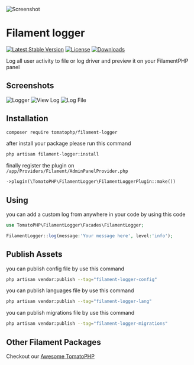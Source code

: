 ![Screenshot](https://raw.githubusercontent.com/tomatophp/filament-logger/master/arts/3x1io-tomato-logger.jpg)

# Filament logger

[![Latest Stable Version](https://poser.pugx.org/tomatophp/filament-logger/version.svg)](https://packagist.org/packages/tomatophp/filament-logger)
[![License](https://poser.pugx.org/tomatophp/filament-logger/license.svg)](https://packagist.org/packages/tomatophp/filament-logger)
[![Downloads](https://poser.pugx.org/tomatophp/filament-logger/d/total.svg)](https://packagist.org/packages/tomatophp/filament-logger)

Log all user activity to file or log driver and preview it on your FilamentPHP panel

## Screenshots

![Logger](https://raw.githubusercontent.com/tomatophp/filament-logger/master/arts/logger.png)
![View Log](https://raw.githubusercontent.com/tomatophp/filament-logger/master/arts/view-log.png)
![Log File](https://raw.githubusercontent.com/tomatophp/filament-logger/master/arts/log-file.png)

## Installation

```bash
composer require tomatophp/filament-logger
```
after install your package please run this command

```bash
php artisan filament-logger:install
```

finally register the plugin on `/app/Providers/Filament/AdminPanelProvider.php`

```php
->plugin(\TomatoPHP\FilamentLogger\FilamentLoggerPlugin::make())
```

## Using

you can add a custom log from anywhere in your code by using this code

```php
use TomatoPHP\FilamentLogger\Facades\FilamentLogger;

FilamentLogger::log(message:'Your message here', level:'info');
```

## Publish Assets

you can publish config file by use this command

```bash
php artisan vendor:publish --tag="filament-logger-config"
```

you can publish languages file by use this command

```bash
php artisan vendor:publish --tag="filament-logger-lang"
```

you can publish migrations file by use this command

```bash
php artisan vendor:publish --tag="filament-logger-migrations"
```

## Other Filament Packages

Checkout our [Awesome TomatoPHP](https://github.com/tomatophp/awesome)
